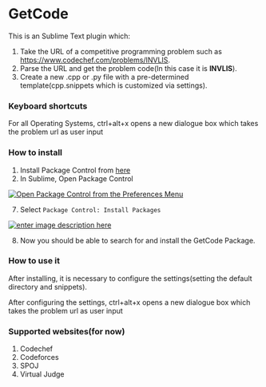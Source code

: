 # GetCode
This is an Sublime Text plugin which:

1. Take the URL of a competitive programming problem such as https://www.codechef.com/problems/INVLIS.
3. Parse the URL and get the problem code(In this case it is **INVLIS**).
4. Create a new .cpp or .py file with a pre-determined template(cpp.snippets which is customized via settings).

### Keyboard shortcuts

For all Operating Systems, ctrl+alt+x opens a new dialogue box which takes the problem url as user input 


### How to install
 1. Install Package Control from [here][1]
 2. In Sublime, Open Package Control

 [![Open Package Control from the Preferences Menu][2]][3]

 7. Select `Package Control: Install Packages`
 
 [![enter image description here][7]][8]

 8. Now you should be able to search for and install the GetCode Package.


### How to use it

After installing, it is necessary to configure the settings(setting the default directory and snippets).


After configuring the settings, ctrl+alt+x opens a new dialogue box which takes the problem url as user input

### Supported websites(for now)

1. Codechef
2. Codeforces
3. SPOJ
4. Virtual Judge


  [1]: https://packagecontrol.io/installation
  [2]: https://i.stack.imgur.com/XsJwi.png
  [3]: https://i.stack.imgur.com/XsJwi.png
  [4]: https://i.stack.imgur.com/1IdpT.png
  [5]: https://i.stack.imgur.com/1IdpT.png
  [6]: https://github.com/Salil03/GetCode/releases
  [7]: https://i.stack.imgur.com/0QTyZ.png
  [8]: https://i.stack.imgur.com/0QTyZ.png
